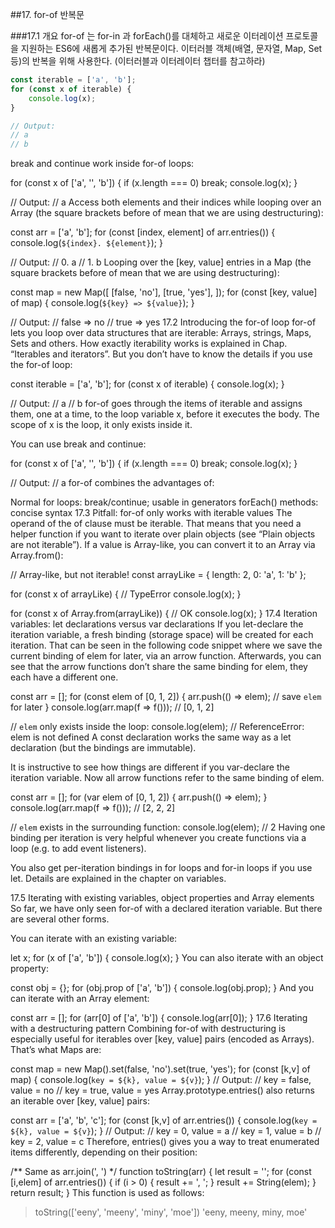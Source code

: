 ##17. for-of 반복문

###17.1 개요
for-of 는 for-in 과 forEach()를 대체하고 새로운 이터레이션 프로토콜을 지원하는 ES6에 새롭게 추가된 반복문이다. 
이터러블 객체(배열, 문자열, Map, Set 등)의 반복을 위해 사용한다. (이터러블과 이터레이터 챕터를 참고하라)
```javascript
const iterable = ['a', 'b'];
for (const x of iterable) {
    console.log(x);
}

// Output:
// a
// b
```
break and continue work inside for-of loops:

for (const x of ['a', '', 'b']) {
    if (x.length === 0) break;
    console.log(x);
}

// Output:
// a
Access both elements and their indices while looping over an Array (the square brackets before of mean that we are using destructuring):

const arr = ['a', 'b'];
for (const [index, element] of arr.entries()) {
    console.log(`${index}. ${element}`);
}

// Output:
// 0. a
// 1. b
Looping over the [key, value] entries in a Map (the square brackets before of mean that we are using destructuring):

const map = new Map([
    [false, 'no'],
    [true, 'yes'],
]);
for (const [key, value] of map) {
    console.log(`${key} => ${value}`);
}

// Output:
// false => no
// true => yes
17.2 Introducing the for-of loop
for-of lets you loop over data structures that are iterable: Arrays, strings, Maps, Sets and others. How exactly iterability works is explained in Chap. “Iterables and iterators”. But you don’t have to know the details if you use the for-of loop:

const iterable = ['a', 'b'];
for (const x of iterable) {
    console.log(x);
}

// Output:
// a
// b
for-of goes through the items of iterable and assigns them, one at a time, to the loop variable x, before it executes the body. The scope of x is the loop, it only exists inside it.

You can use break and continue:

for (const x of ['a', '', 'b']) {
    if (x.length === 0) break;
    console.log(x);
}

// Output:
// a
for-of combines the advantages of:

Normal for loops: break/continue; usable in generators
forEach() methods: concise syntax
17.3 Pitfall: for-of only works with iterable values
The operand of the of clause must be iterable. That means that you need a helper function if you want to iterate over plain objects (see “Plain objects are not iterable”). If a value is Array-like, you can convert it to an Array via Array.from():

// Array-like, but not iterable!
const arrayLike = { length: 2, 0: 'a', 1: 'b' };

for (const x of arrayLike) { // TypeError
    console.log(x);
}

for (const x of Array.from(arrayLike)) { // OK
    console.log(x);
}
17.4 Iteration variables: let declarations versus var declarations
If you let-declare the iteration variable, a fresh binding (storage space) will be created for each iteration. That can be seen in the following code snippet where we save the current binding of elem for later, via an arrow function. Afterwards, you can see that the arrow functions don’t share the same binding for elem, they each have a different one.

const arr = [];
for (const elem of [0, 1, 2]) {
    arr.push(() => elem); // save `elem` for later
}
console.log(arr.map(f => f())); // [0, 1, 2]

// `elem` only exists inside the loop:
console.log(elem); // ReferenceError: elem is not defined
A const declaration works the same way as a let declaration (but the bindings are immutable).

It is instructive to see how things are different if you var-declare the iteration variable. Now all arrow functions refer to the same binding of elem.

const arr = [];
for (var elem of [0, 1, 2]) {
    arr.push(() => elem);
}
console.log(arr.map(f => f())); // [2, 2, 2]

// `elem` exists in the surrounding function:
console.log(elem); // 2
Having one binding per iteration is very helpful whenever you create functions via a loop (e.g. to add event listeners).

You also get per-iteration bindings in for loops and for-in loops if you use let. Details are explained in the chapter on variables.

17.5 Iterating with existing variables, object properties and Array elements
So far, we have only seen for-of with a declared iteration variable. But there are several other forms.

You can iterate with an existing variable:

let x;
for (x of ['a', 'b']) {
    console.log(x);
}
You can also iterate with an object property:

const obj = {};
for (obj.prop of ['a', 'b']) {
    console.log(obj.prop);
}
And you can iterate with an Array element:

const arr = [];
for (arr[0] of ['a', 'b']) {
    console.log(arr[0]);
}
17.6 Iterating with a destructuring pattern
Combining for-of with destructuring is especially useful for iterables over [key, value] pairs (encoded as Arrays). That’s what Maps are:

const map = new Map().set(false, 'no').set(true, 'yes');
for (const [k,v] of map) {
    console.log(`key = ${k}, value = ${v}`);
}
// Output:
// key = false, value = no
// key = true, value = yes
Array.prototype.entries() also returns an iterable over [key, value] pairs:

const arr = ['a', 'b', 'c'];
for (const [k,v] of arr.entries()) {
    console.log(`key = ${k}, value = ${v}`);
}
// Output:
// key = 0, value = a
// key = 1, value = b
// key = 2, value = c
Therefore, entries() gives you a way to treat enumerated items differently, depending on their position:

/** Same as arr.join(', ') */
function toString(arr) {
    let result = '';
    for (const [i,elem] of arr.entries()) {
        if (i > 0) {
            result += ', ';
        }
        result += String(elem);
    }
    return result;
}
This function is used as follows:

> toString(['eeny', 'meeny', 'miny', 'moe'])
'eeny, meeny, miny, moe'
